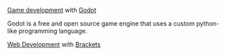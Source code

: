 [Game development](https://github.com/TutorialDoctor/TD-Godot-Games) with [Godot](http://www.godotengine.org/projects/godot-engine)

Godot is a free and open source game engine that uses a custom python-like programming language.

[Web Development](https://github.com/TutorialDoctor/Software_Development/tree/master/WebDev%20Tutorial) with [Brackets](http://brackets.io)
